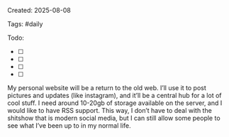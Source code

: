 Created: 2025-08-08

Tags: #daily

Todo: 

- [ ] 
- [ ] 
- [ ] 
- [ ] 


My personal website will be a return to the old web. 
I’ll use it to post pictures and updates (like instagram), and it’ll be a central hub for a lot of cool stuff. 
I need around 10-20gb of storage available on the server, and I would like to have RSS support. 
This way, I don’t have to deal with the shitshow that is modern social media, but I can still allow some people to see what I’ve been up to in my normal life. 